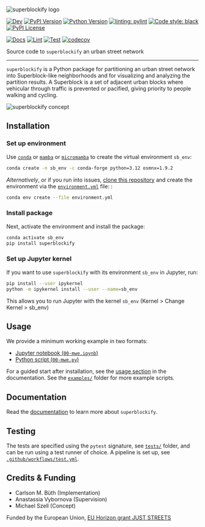 ![superblockify logo](assets/superblockify_logo.png)

[![Dev](https://img.shields.io/badge/docs-dev-blue.svg)](https://superblockify.city/)
[![PyPI Version](https://badge.fury.io/py/superblockify.svg)](https://pypi.org/project/superblockify/)
[![Python Version](https://img.shields.io/pypi/pyversions/superblockify)](https://pypi.org/project/superblockify/)
[![linting: pylint](https://img.shields.io/badge/linting-pylint-yellowgreen)](https://github.com/PyCQA/pylint)
[![Code style: black](https://img.shields.io/badge/code%20style-black-000000.svg)](https://github.com/psf/black)
[![PyPI License](https://img.shields.io/pypi/l/superblockify)](https://pypi.org/project/superblockify/)

[![Docs](https://github.com/NERDSITU/superblockify/actions/workflows/docs.yml/badge.svg)](https://github.com/NERDSITU/superblockify/actions/workflows/docs.yml)
[![Lint](https://github.com/NERDSITU/superblockify/actions/workflows/lint.yml/badge.svg)](https://github.com/NERDSITU/superblockify/actions/workflows/lint.yml)
[![Test](https://github.com/NERDSITU/superblockify/actions/workflows/test.yml/badge.svg)](https://github.com/NERDSITU/superblockify/actions/workflows/test.yml)
[![codecov](https://codecov.io/gh/NERDSITU/superblockify/branch/main/graph/badge.svg?token=AS72IFT2Q4)](https://codecov.io/gh/NERDSITU/superblockify)

Source code to `superblockify` an urban street network

---

`superblockify` is a Python package for partitioning an urban street network into
Superblock-like neighborhoods and for visualizing and analyzing the partition results. A
Superblock is a set of adjacent urban blocks where vehicular through traffic is
prevented or pacified, giving priority to people walking and cycling.

![superblockify concept](assets/superblockify_concept.png "superblockify partitions an urban street network into Superblock-like neighborhoods")

## Installation

### Set up environment

Use [`conda`](https://docs.conda.io/projects/conda/en/latest/index.html)
or [`mamba`](https://mamba.readthedocs.io/en/latest/installation/mamba-installation.html)
or [`micromamba`](https://mamba.readthedocs.io/en/latest/installation/micromamba-installation.html)
to create the virtual environment `sb_env`:

```bash
conda create -n sb_env -c conda-forge python=3.12 osmnx=1.9.2
```

*Alternatively*, or if you run into
issues, [clone this repository](https://github.com/NERDSITU/superblockify/archive/refs/heads/main.zip)
and create the environment via
the [`environment.yml`](https://github.com/NERDSITU/superblockify/blob/main/environment.yml)
file:
:

```bash
conda env create --file environment.yml
```

### Install package

Next, activate the environment and install the package:

```bash
conda activate sb_env
pip install superblockify
```

### Set up Jupyter kernel

If you want to use `superblockify` with its environment `sb_env` in Jupyter, run:

```bash
pip install --user ipykernel
python -m ipykernel install --user --name=sb_env
```

This allows you to run Jupyter with the kernel `sb_env` (Kernel > Change Kernel >
sb_env)

## Usage

We provide a minimum working example in two formats:

* [Jupyter notebook (`00-mwe.ipynb`)](https://github.com/NERDSITU/superblockify/blob/main/examples/00-mwe.ipynb)
* [Python script (`00-mwe.py`)](https://github.com/NERDSITU/superblockify/blob/main/examples/00-mwe.py)

For a guided start after installation, see
the [usage section](https://superblockify.city/usage/) in the documentation. See
the [`examples/`](https://github.com/NERDSITU/superblockify/blob/main/examples/) folder
for more example scripts.

## Documentation

Read the [documentation](https://superblockify.city) to learn more
about `superblockify`.

## Testing

The tests are specified using the `pytest` signature,
see [`tests/`](https://github.com/NERDSITU/superblockify/blob/main/tests/) folder, and
can be run using a test runner of choice.
A pipeline is set up,
see [`.github/workflows/test.yml`](https://github.com/NERDSITU/superblockify/blob/main/.github/workflows/test.yml).

## Credits & Funding

* Carlson M. Büth (Implementation)
* Anastassia Vybornova (Supervision)
* Michael Szell (Concept)

Funded by the European
Union, [EU Horizon grant JUST STREETS](https://cordis.europa.eu/project/id/101104240)
